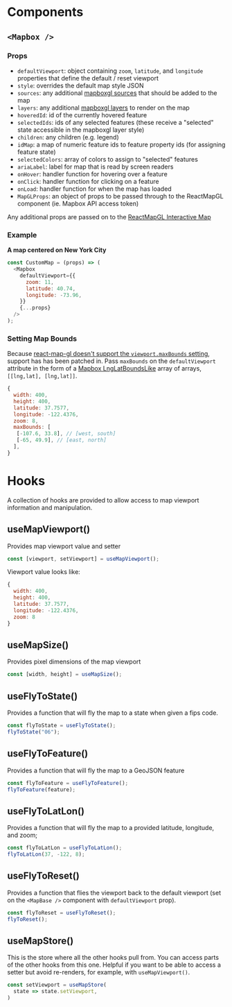 # Components

## `<Mapbox />`

### Props

- `defaultViewport`: object containing `zoom`, `latitude`, and `longitude` properties that define the default / reset viewport
- `style`: overrides the default map style JSON
- `sources`: any additional [mapboxgl sources](https://docs.mapbox.com/mapbox-gl-js/style-spec/sources/) that should be added to the map
- `layers`: any additional [mapboxgl layers](https://docs.mapbox.com/mapbox-gl-js/style-spec/layers/) to render on the map
- `hoveredId`: id of the currently hovered feature
- `selectedIds`: ids of any selected features (these receive a "selected" state accessible in the mapboxgl layer style)
- `children`: any children (e.g. legend)
- `idMap`: a map of numeric feature ids to feature property ids (for assigning feature state)
- `selectedColors`: array of colors to assign to "selected" features
- `ariaLabel`: label for map that is read by screen readers
- `onHover`: handler function for hovering over a feature
- `onClick`: handler function for clicking on a feature
- `onLoad`: handler function for when the map has loaded
- `MapGLProps`: an object of props to be passed through to the ReactMapGL component (ie. Mapbox API access token)

Any additional props are passed on to the [ReactMapGL Interactive Map](https://visgl.github.io/react-map-gl/docs/api-reference/interactive-map)

### Example

**A map centered on New York City**

```js
const CustomMap = (props) => (
  <Mapbox
    defaultViewport={{
      zoom: 11,
      latitude: 40.74,
      longitude: -73.96,
    }}
    {...props}
  />
);
```

### Setting Map Bounds

Because [react-map-gl doesn't support the `viewport.maxBounds` setting](https://github.com/visgl/react-map-gl/issues/442), support has has been patched in. Pass `maxBounds` on the `defaultViewport` attribute in the form of a [Mapbox LngLatBoundsLike](https://docs.mapbox.com/mapbox-gl-js/api/geography/#lnglatboundslike) array of arrays, `[[lng,lat], [lng,lat]]`.

```js
{
  width: 400,
  height: 400,
  latitude: 37.7577,
  longitude: -122.4376,
  zoom: 8,
  maxBounds: [
   [-107.6, 33.8], // [west, south]
   [-65, 49.9], // [east, north]
  ],
}
```

# Hooks

A collection of hooks are provided to allow access to map viewport information and manipulation.

## useMapViewport()

Provides map viewport value and setter

```js
const [viewport, setViewport] = useMapViewport();
```

Viewport value looks like:

```js
{
  width: 400,
  height: 400,
  latitude: 37.7577,
  longitude: -122.4376,
  zoom: 8
}
```

## useMapSize()

Provides pixel dimensions of the map viewport

```js
const [width, height] = useMapSize();
```

## useFlyToState()

Provides a function that will fly the map to a state when given a fips code.

```js
const flyToState = useFlyToState();
flyToState("06");
```

## useFlyToFeature()

Provides a function that will fly the map to a GeoJSON feature

```js
const flyToFeature = useFlyToFeature();
flyToFeature(feature);
```

## useFlyToLatLon()

Provides a function that will fly the map to a provided latitude, longitude, and zoom;

```js
const flyToLatLon = useFlyToLatLon();
flyToLatLon(37, -122, 8);
```

## useFlyToReset()

Provides a function that flies the viewport back to the default viewport (set on the `<MapBase />` component with `defaultViewport` prop).

```js
const flyToReset = useFlyToReset();
flyToReset();
```

## useMapStore()

This is the store where all the other hooks pull from. You can access parts of the other hooks from this one. Helpful if you want to be able to access a setter but avoid re-renders, for example, with `useMapViewport()`.

```js
const setViewport = useMapStore(
  state => state.setViewport,
)
```
